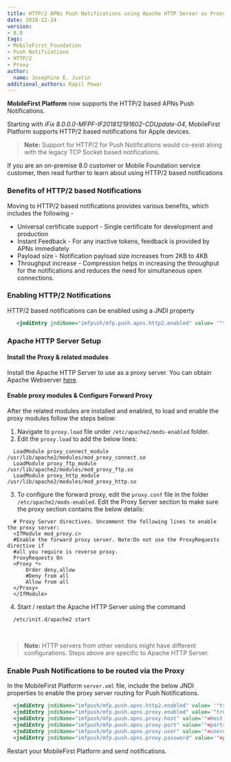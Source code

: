 ```yaml
---
title: HTTP/2 APNs Push Notifications using Apache HTTP Server as Proxy
date: 2018-12-24
version:
- 8.0
tags:
- MobileFirst_Foundation
- Push Notifications
- HTTP/2
- Proxy
author:
  name: Josephine E. Justin
additional_authors: Kapil Powar  
---
```

**MobileFirst Platform** now supports the HTTP/2 based APNs Push Notifications.

Starting with *iFix 8.0.0.0-MFPF-IF201812191602-CDUpdate-04*, MobileFirst Platform supports HTTP/2 based notifications for Apple devices.

>**Note:** Support for HTTP/2 for Push Notifications would co-exist along with the legacy TCP Socket based notifications.

If you are an on-premise 8.0 customer or Mobile Foundation service customer, then read further to learn about using HTTP/2 based notifications <br/>

### Benefits of HTTP/2 based Notifications

Moving to HTTP/2 based notifications provides various benefits, which includes the following - 

* Universal certificate support - Single certificate for development and production
* Instant Feedback - For any inactive tokens, feedback is provided by APNs immediately
* Payload size - Notification payload size increases from 2KB to 4KB
* Throughput increase - Compression helps in increasing the throughput for the notifications and reduces the need for simultaneous open connections.

### Enabling HTTP/2 Notifications

HTTP/2 based notifications can be enabled using a JNDI property

 ```xml
    <jndiEntry jndiName="imfpush/mfp.push.apns.http2.enabled" value= '"true"'/>
 ```   

### Apache HTTP Server Setup 

#### Install the Proxy & related modules

Install the Apache HTTP Server to use as a proxy server.  You can obtain Apache Webserver [here](http://httpd.apache.org/download.cgi).

#### Enable proxy modules & Configure Forward Proxy

After the related modules are installed and enabled, to load and enable the proxy modules follow the steps below:

1. Navigate to `proxy.load` file under `/etc/apache2/mods-enabled` folder.
2. Edit the `proxy.load` to add the below lines:
```
  LoadModule proxy_connect_module /usr/lib/apache2/modules/mod_proxy_connect.so
  LoadModule proxy_ftp_module /usr/lib/apache2/modules/mod_proxy_ftp.so
  LoadModule proxy_http_module /usr/lib/apache2/modules/mod_proxy_http.so
``` 
3. To configure the forward proxy, edit the `proxy.conf` file in the folder `/etc/apache2/mods-enabled`.  Edit the Proxy Server section to make sure the proxy section contains the below details:
```
  # Proxy Server directives. Uncomment the following lines to enable the proxy server:
  <IfModule mod_proxy.c>
  #Enable the forward proxy server. Note:Do not use the ProxyRequests directive if
  #all you require is reverse proxy.
  ProxyRequests On
  <Proxy *>
      Order deny,allow
      #Deny from all
      Allow from all
  </Proxy>
  </IfModule>
``` 
4. Start / restart the Apache HTTP Server using the command
```
  /etc/init.d/apache2 start
```
<br/>

>**Note:** HTTP servers from other vendors might have different configurations. Steps above are specific to Apache HTTP Server.  
  
### Enable Push Notifications to be routed via the Proxy

In the MobileFirst Platform `server.xml` file, include the below JNDI properties to enable the proxy server routing for Push Notifications. 

```xml
  <jndiEntry jndiName="imfpush/mfp.push.apns.http2.enabled" value= '"true"'/>
  <jndiEntry jndiName="imfpush/mfp.push.apns.proxy.enabled" value='"true"'/>
  <jndiEntry jndiName="imfpush/mfp.push.apns.proxy.host" value='"<Host IP Address>"'/>
  <jndiEntry jndiName="imfpush/mfp.push.apns.proxy.port" value='"<port>"'/>
  <jndiEntry jndiName="imfpush/mfp.push.apns.proxy.user" value='"<username>"'/>
  <jndiEntry jndiName="imfpush/mfp.push.apns.proxy.password" value='"<password>"'/>
```

Restart your MobileFirst Platform and send notifications.
